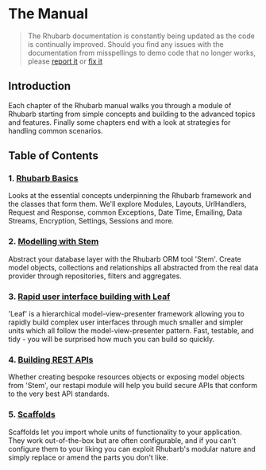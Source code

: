 The Manual
==========

> The Rhubarb documentation is constantly being updated as the code is continually improved. Should you find any
> issues with the documentation from misspellings to demo code that no longer works, please
> [report it](mailto:rhubarbphp@googlegroups.com) or [fix it](/contributing)

## Introduction

Each chapter of the Rhubarb manual walks you through a module of Rhubarb starting from simple concepts and
building to the advanced topics and features. Finally some chapters end with a look at strategies for
handling common scenarios.

## Table of Contents

### 1. [Rhubarb Basics](/manual/rhubarb/)

Looks at the essential concepts underpinning the Rhubarb framework and the classes that form them. We'll
explore Modules, Layouts, UrlHandlers, Request and Response, common Exceptions, Date Time, Emailing, Data Streams,
Encryption, Settings, Sessions and more.

### 2. [Modelling with Stem](/manual/module-stem/)

Abstract your database layer with the Rhubarb ORM tool 'Stem'. Create model objects, collections and relationships
all abstracted from the real data provider through repositories, filters and aggregates.

### 3. [Rapid user interface building with Leaf](/manual/module-leaf/)

'Leaf' is a hierarchical model-view-presenter framework allowing you to rapidly build complex user interfaces
through much smaller and simpler units which all follow the model-view-presenter pattern. Fast, testable, and
tidy - you will be surprised how much you can build so quickly.

### 4. [Building REST APIs](/manual/module-restapi/)

Whether creating bespoke resources objects or exposing model objects from 'Stem', our restapi module will help
you build secure APIs that conform to the very best API standards.

### 5. [Scaffolds](/manual/scaffolds/)

Scaffolds let you import whole units of functionality to your application. They work out-of-the-box but are
often configurable, and if you can't configure them to your liking you can exploit Rhubarb's modular nature and
simply replace or amend the parts you don't like.